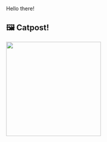 Hello there!



## 🖼️ Catpost!

<sub>
    <img src="https://cdn2.thecatapi.com/images/O-NAMFD5d.jpg" height="256">
</sub>

